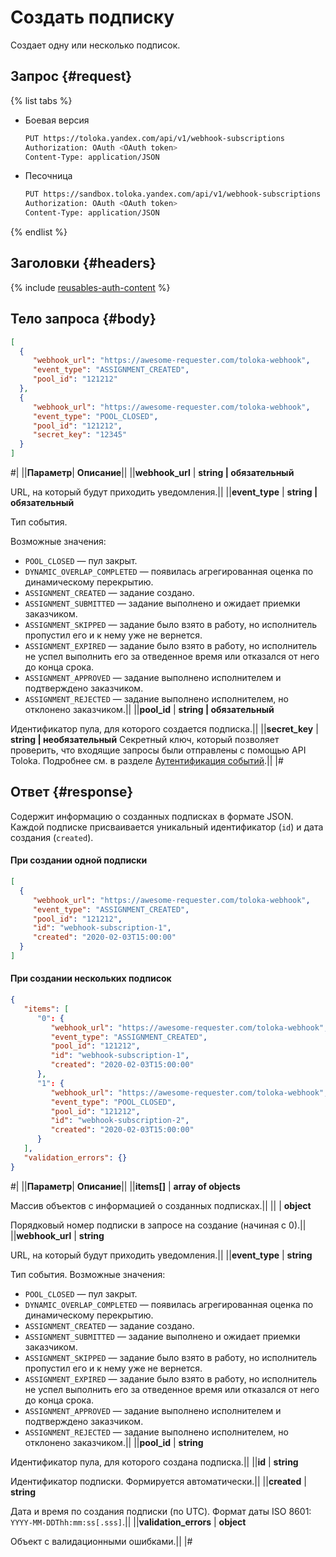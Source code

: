 # Создать подписку

Создает одну или несколько подписок.

## Запрос {#request}

{% list tabs %}

- Боевая версия

  ```bash
  PUT https://toloka.yandex.com/api/v1/webhook-subscriptions
  Authorization: OAuth <OAuth token>
  Content-Type: application/JSON
  ```

- Песочница

  ```bash
  PUT https://sandbox.toloka.yandex.com/api/v1/webhook-subscriptions
  Authorization: OAuth <OAuth token>
  Content-Type: application/JSON
  ```
{% endlist %}

## Заголовки {#headers}

{% include [reusables-auth-content](../_includes/reusables/id-reusables/auth-content.md) %}


## Тело запроса {#body}

```json
[
  {
     "webhook_url": "https://awesome-requester.com/toloka-webhook",
     "event_type": "ASSIGNMENT_CREATED",
     "pool_id": "121212"
  },
  {
     "webhook_url": "https://awesome-requester.com/toloka-webhook",
     "event_type": "POOL_CLOSED",
     "pool_id": "121212",
     "secret_key": "12345"
  }
]
```

#|
||**Параметр**| **Описание**||
||**webhook_url** | **string \| обязательный**

URL, на который будут приходить уведомления.||
||**event_type** | **string \| обязательный**

Тип события.

Возможные значения:

- `POOL_CLOSED` — пул закрыт.
- `DYNAMIC_OVERLAP_COMPLETED` — появилась агрегированная оценка по динамическому перекрытию.
- `ASSIGNMENT_CREATED` — задание создано.
- `ASSIGNMENT_SUBMITTED` — задание выполнено и ожидает приемки заказчиком.
- `ASSIGNMENT_SKIPPED` — задание было взято в работу, но исполнитель пропустил его и к нему уже не вернется.
- `ASSIGNMENT_EXPIRED` — задание было взято в работу, но исполнитель не успел выполнить его за отведенное время или отказался от него до конца срока.
- `ASSIGNMENT_APPROVED` — задание выполнено исполнителем и подтверждено заказчиком.
- `ASSIGNMENT_REJECTED` — задание выполнено исполнителем, но отклонено заказчиком.||
||**pool_id** | **string \| обязательный**

Идентификатор пула, для которого создается подписка.||
||**secret_key** | **string \| необязательный**
Секретный ключ, который позволяет проверить, что входящие запросы были отправлены с помощью API Toloka. Подробнее см. в разделе [Аутентификация событий](authentication.md).||
|#


## Ответ {#response}

Содержит информацию о созданных подписках в формате JSON. Каждой подписке присваивается уникальный идентификатор (`id`) и дата создания (`created`).

#### При создании одной подписки

```json
[
  {
     "webhook_url": "https://awesome-requester.com/toloka-webhook",
     "event_type": "ASSIGNMENT_CREATED",
     "pool_id": "121212",
     "id": "webhook-subscription-1",
     "created": "2020-02-03T15:00:00"
  }
]
```

#### При создании нескольких подписок

```json
{
   "items": [
      "0": {
         "webhook_url": "https://awesome-requester.com/toloka-webhook",
         "event_type": "ASSIGNMENT_CREATED",
         "pool_id": "121212",
         "id": "webhook-subscription-1",
         "created": "2020-02-03T15:00:00"
      },
      "1": {
         "webhook_url": "https://awesome-requester.com/toloka-webhook",
         "event_type": "POOL_CLOSED",
         "pool_id": "121212",
         "id": "webhook-subscription-2",
         "created": "2020-02-03T15:00:00"
      }
   ],
   "validation_errors": {}
}
```

#|
||**Параметр**| **Описание**||
||**items[]** | **array of objects**

Массив объектов с информацией о созданных подписках.||
||**<n>** | **object**

Порядковый номер подписки в запросе на создание (начиная с 0).||
||**webhook_url** | **string**

URL, на который будут приходить уведомления.||
||**event_type** | **string**

Тип события.
Возможные значения:
- `POOL_CLOSED` — пул закрыт.
- `DYNAMIC_OVERLAP_COMPLETED` — появилась агрегированная оценка по динамическому перекрытию.
- `ASSIGNMENT_CREATED` — задание создано.
- `ASSIGNMENT_SUBMITTED` — задание выполнено и ожидает приемки заказчиком.
- `ASSIGNMENT_SKIPPED` — задание было взято в работу, но исполнитель пропустил его и к нему уже не вернется.
- `ASSIGNMENT_EXPIRED` — задание было взято в работу, но исполнитель не успел выполнить его за отведенное время или отказался от него до конца срока.
- `ASSIGNMENT_APPROVED` — задание выполнено исполнителем и подтверждено заказчиком.
- `ASSIGNMENT_REJECTED` — задание выполнено исполнителем, но отклонено заказчиком.||
||**pool_id** | **string**

Идентификатор пула, для которого создана подписка.||
||**id** | **string**

Идентификатор подписки. Формируется автоматически.||
||**created** | **string**

Дата и время по создания подписки (по UTC). Формат даты ISO 8601: `YYYY-MM-DDThh:mm:ss[.sss]`.||
||**validation_errors** | **object**

Объект с валидационными ошибками.||
|#
